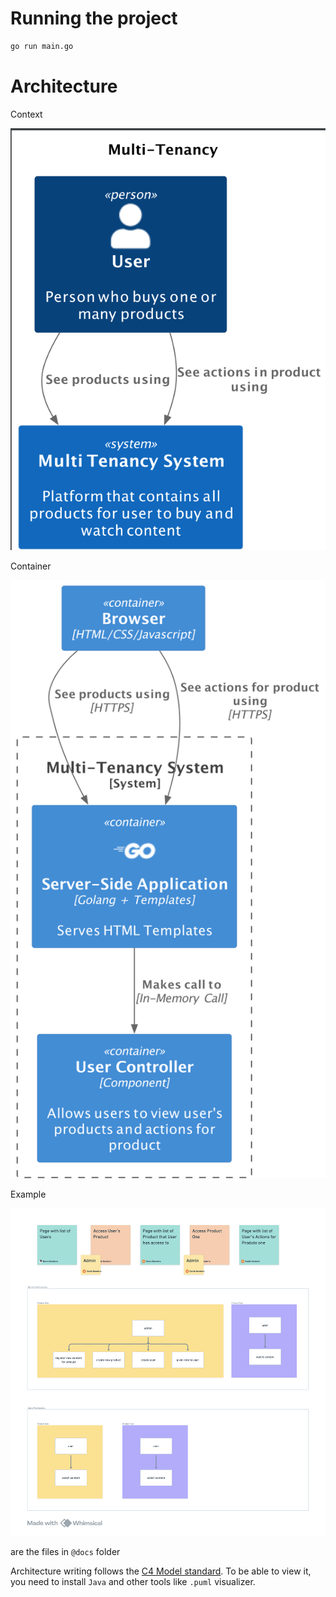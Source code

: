 # Running the project

```bash
go run main.go
```

# Architecture

Context

![Context](@docs/context.png)

Container

![Container](@docs/container.png)

Example

![Example](@docs/example.png)


are the files in `@docs` folder

Architecture writing follows the [C4 Model standard](https://c4model.com). To be able to view it, you need to install `Java` and other tools like `.puml` visualizer.
